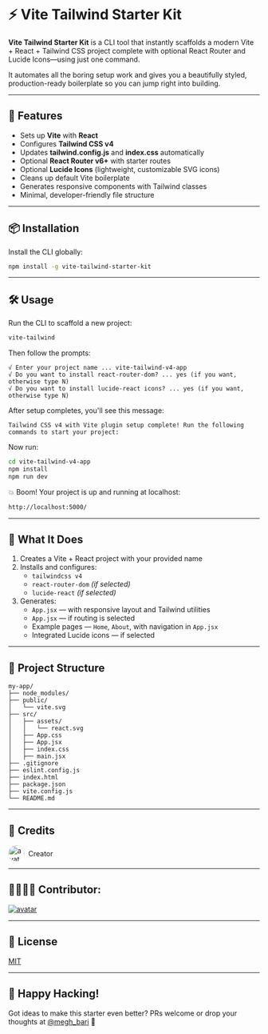 # ⚡ Vite Tailwind Starter Kit

**Vite Tailwind Starter Kit** is a CLI tool that instantly scaffolds a modern Vite + React + Tailwind CSS project complete with optional React Router and Lucide Icons—using just one command.

It automates all the boring setup work and gives you a beautifully styled, production-ready boilerplate so you can jump right into building.

---

## 🚀 Features

- Sets up **Vite** with **React**
- Configures **Tailwind CSS v4**
- Updates **tailwind.config.js** and **index.css** automatically
- Optional **React Router v6+** with starter routes
- Optional **Lucide Icons** (lightweight, customizable SVG icons)
- Cleans up default Vite boilerplate
- Generates responsive components with Tailwind classes
- Minimal, developer-friendly file structure

---

## 📦 Installation

Install the CLI globally:

```bash
npm install -g vite-tailwind-starter-kit
```

---

## 🛠 Usage

Run the CLI to scaffold a new project:

```bash
vite-tailwind
```

Then follow the prompts:

```
√ Enter your project name ... vite-tailwind-v4-app
√ Do you want to install react-router-dom? ... yes (if you want, otherwise type N)
√ Do you want to install lucide-react icons? ... yes (if you want, otherwise type N)
```

After setup completes, you'll see this message:

```
Tailwind CSS v4 with Vite plugin setup complete! Run the following commands to start your project:
```

Now run:

```bash
cd vite-tailwind-v4-app
npm install
npm run dev
```

💥 Boom! Your project is up and running at localhost:

```bash
http://localhost:5000/
```

---

## 🧪 What It Does

1. Creates a Vite + React project with your provided name
2. Installs and configures:
   - `tailwindcss v4`
   - `react-router-dom` _(if selected)_
   - `lucide-react` _(if selected)_
3. Generates:
   - `App.jsx` — with responsive layout and Tailwind utilities
   - `App.jsx` — if routing is selected
   - Example pages — `Home`, `About`, with navigation in `App.jsx`
   - Integrated Lucide icons — if selected

---

## 📁 Project Structure

```
my-app/
├── node_modules/
├── public/
│   └── vite.svg
├── src/
│   ├── assets/
│   │   └── react.svg
│   ├── App.css
│   ├── App.jsx
│   ├── index.css
│   ├── main.jsx
├── .gitignore
├── eslint.config.js
├── index.html
├── package.json
├── vite.config.js
└── README.md
```

---

## 🙌 Credits

<a href="https://x.com/megh_bari" style="display: inline-flex; align-items: center; gap: 8px; text-decoration: none;">
    <img src="https://github.com/megh-bari.png?size=40" alt="avatar" width="32" height="32" style="border-radius: 50%;" />
    <span> Creator</span>
  </a>

---

## 🫱🏻‍🫲🏻 Contributor:

[![avatar](https://github.com/iamvkr.png?size=40)](https://github.com/iamvkr)

---

## 📜 License

[MIT](./LICENSE)

---

## 🎉 Happy Hacking!

Got ideas to make this starter even better? PRs welcome or drop your thoughts at [@megh_bari](https://x.com/megh_bari) 🚀